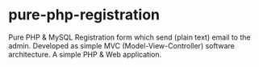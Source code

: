 # pure-php-registration
Pure PHP & MySQL Registration form which send (plain text) email to the admin. Developed as simple MVC (Model-View-Controller) software architecture. A simple PHP & Web application.
